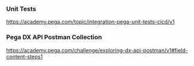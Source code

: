 

### Unit Tests

https://academy.pega.com/topic/integration-pega-unit-tests-cicd/v1


### Pega DX API Postman Collection

https://academy.pega.com/challenge/exploring-dx-api-postman/v1#field-content-steps1
